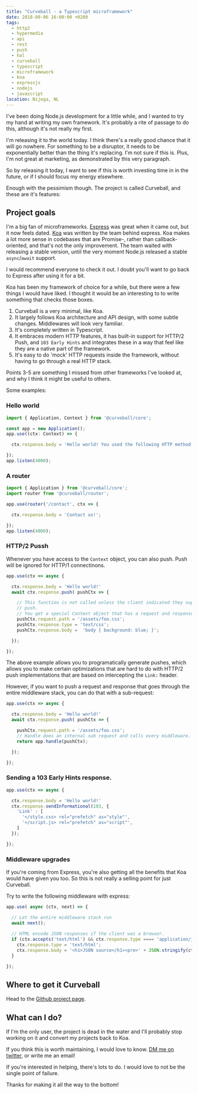 ```yaml
---
title: "Curveball - a Typescript microframework"
date: 2018-09-06 16:00:00 +0200
tags:
  - http2
  - hypermedia
  - api
  - rest
  - push
  - hal
  - curveball
  - typescript
  - microframework
  - koa
  - expressjs
  - nodejs
  - javascript
location: Nijega, NL
---
```


I've been doing Node.js development for a little while, and I wanted to try
my hand at writing my own framework. It's probably a rite of passage to do
this, although it's not really my first.

I'm releasing it to the world today. I think there's a really good chance that
it will go nowhere. For something to be a disruptor, it needs to be
exponentially better than the thing it's replacing. I'm not sure if this is.
Plus, I'm not great at marketing, as demonstrated by this very paragraph.

So by releasing it today, I want to see if this is worth investing time in in
the future, or if I should focus my energy elsewhere.

Enough with the pessimism though. The project is called Curveball, and these
are it's features:

Project goals
-------------

I'm a big fan of microframeworks. [Express][1] was great when it came out, but
it now feels dated. [Koa][2] was written by the team behind express. Koa makes
a lot more sense in codebases that are Promise-, rather than callback-oriented,
and that's not the only improvement. The team waited with releasing a stable
version, until the very moment Node.js released a stable `async`/`await`
support.

I would recommend everyone to check it out. I doubt you'll want to go back to
Express after using it for a bit.

Koa has been my framework of choice for a while, but there were a few things I
would have liked. I thought it would be an interesting to to write something
that checks those boxes.

1. Curveball is a very minimal, like Koa.
2. It largely follows Koa architecture and API design, with some subtle
   changes. Middlewares will look very familiar.
3. It's completely written in Typescript.
4. It embraces modern HTTP features, it has built-in support for HTTP/2 Push,
   and `103 Early Hints` and integrates these in a way that feel like they are
   a native part of the framework.
5. It's easy to do 'mock' HTTP requests inside the framework, without having to go
   through a real HTTP stack.

Points 3-5 are something I missed from other frameworks I've looked at, and why
I think it might be useful to others.

Some examples:

### Hello world

```typescript
import { Application, Context } from '@curveball/core';

const app = new Application();
app.use((ctx: Context) => {

  ctx.response.body = 'Hello world! You used the following HTTP method: '  + ctx.request.method;

});
app.listen(4000);
```

### A router

```typescript
import { Application } from '@curveball/core';
import router from '@curveball/router';

app.use(router('/contact', ctx => {

  ctx.response.body = 'Contact us!';

});
app.listen(4000);
```

### HTTP/2 Pussh

Whenever you have access to the `Context` object, you can also push. Push will
be ignored for HTTP/1 connectinons.

```typescript
app.use(ctx => async {

  ctx.response.body = 'Hello world!'
  await ctx.response.push( pushCtx => {

    // This function is not called unless the client indicated they support
    // push.
    // You get a special Context object that has a request and response.
    pushCtx.request.path = '/assets/foo.css';
    pushCtx.response.type = 'text/css';
    pushCtx.response.body =  'body { background: blue; }';

  });

});
```

The above example allows you to programatically generate pushes, which allows you to
make certain optimizations that are hard to do with HTTP/2 push implementations that
are based on intercepting the `Link:` header.

However, if you want to push a request and response that goes through the entire
middleware stack, you can do that with a sub-request:

```typescript
app.use(ctx => async {

  ctx.response.body = 'Hello world!'
  await ctx.response.push( pushCtx => {

    pushCtx.request.path = '/assets/foo.css';
    // Handle does an internal sub request and calls every middleware.
    return app.handle(pushCtx);

  });

});
```

### Sending a 103 Early Hints response.

```typescript
app.use(ctx => async {

  ctx.response.body = 'Hello world!'
  ctx.response.sendInformational(103, {
    'Link' : [
      '</style.css> rel="prefetch" as="style"',
      '</script.js> rel="prefetch" as="script"',
    ]
  });

});
```

### Middleware upgrades

If you're coming from Express, you're also getting all the benefits that Koa
would have given you too. So this is not really a selling point for just
Curveball.

Try to write the following middleware with express:

```typescript
app.use( async (ctx, next) => {

  // Let the entire middleware stack run
  await next();
  
  // HTML encode JSON responses if the client was a browser.
  if (ctx.accepts('text/html') && ctx.response.type ==== 'application/json') {
    ctx.response.type = 'text/html';
    ctx.response.body = '<h1>JSON source</h1><pre>' + JSON.stringify(ctx.response.body) + '</pre>';
  }

});
```

Where to get it Curveball
-------------------------

Head to the [Github project page][3].

What can I do?
--------------

If I'm the only user, the project is dead in the water and I'll probably stop
working on it and convert my projects back to Koa.

If you think this is worth maintaining, I would love to know. [DM me on
twitter][4], or write me an email!

If you're interested in helping, there's lots to do. I would love to not be
the single point of failure.

Thanks for making it all the way to the bottom!

[1]: https://expressjs.com/
[2]: https://koajs.com/
[3]: http://github.com/curveballjs/core
[4]: https://twitter.com/evertp
